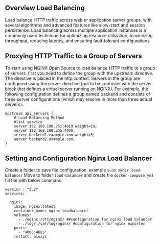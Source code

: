 ## Overview Load Balancing
Load balance HTTP traffic across web or application server groups, with several algorithms and advanced features like slow-start and session persistence.
Load balancing across multiple application instances is a commonly used technique for optimizing resource utilization, maximizing throughput, reducing latency, and ensuring fault‑tolerant configurations

## Proxying HTTP Traffic to a Group of Servers
To start using NGINX Open Source to load balance HTTP traffic to a group of servers, first you need to define the group with the upstream directive. The directive is placed in the http context.
Servers in the group are configured using the server directive (not to be confused with the server block that defines a virtual server running on NGINX). 
For example, the following configuration defines a group named backend and consists of three server configurations (which may resolve in more than three actual servers):
``` console
upstream api_servers {
    # Load-Balancing Method        
    #list service
    server 192.168.100.251:4010 weight=10;
    server 192.168.100.255:4090;
    server backend1.example.com weight=5;
    server backend2.example.com;
}
```
## Setting and Configuration Nginx Load Balancer
Create a folder to save file configuration, example `sudo mkdir load-balancer`
Move to folder `load-balancer` and create file `docker-compose.yml`
fill file with below command
``` console
version : "2.2"
services:

  nginx:
    image: nginx:latest
    container_name: nginx-loadbalancer
    volumes:
      - ./nginx:/etc/nginx/ ##configuration for nginx load balancer
      - ./log/:/var/log/nginx/ #configuration for nginx exporter
    ports:
      - "4005:4005"
    restart: always
```
